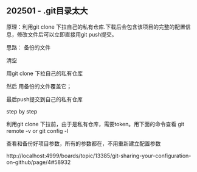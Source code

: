 


## 202501 - .git目录太大


原理：利用git clone 下拉自己的私有仓库.下载后会包含该项目的完整的配置信息，修改文件后可以立即直接用git push提交。

思路：
备份的文件

清空

用git clone 下拉自己的私有仓库

然后 用备份的文件覆盖它；

最后push提交到自己的私有仓库

step by step

利用git clone 下拉前，由于是私有仓库，需要token。用下面的命令查看
git remote -v 
or
git config -l

查看和备份好项目参数，所有的参数都在，不用重新建立配置参数

http://localhost:4999/boards/topic/13385/git-sharing-your-configuration-on-github/page/4#58932